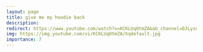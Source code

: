 ```yaml
---
layout: page
title: give me my hoodie back
description: 
redirect: https://www.youtube.com/watch?v=KCKLUqOtmZA&ab_channel=DJLysosome
img: https://img.youtube.com/vi/KCKLUqOtmZA/hqdefault.jpg
importance: 7
---
```

